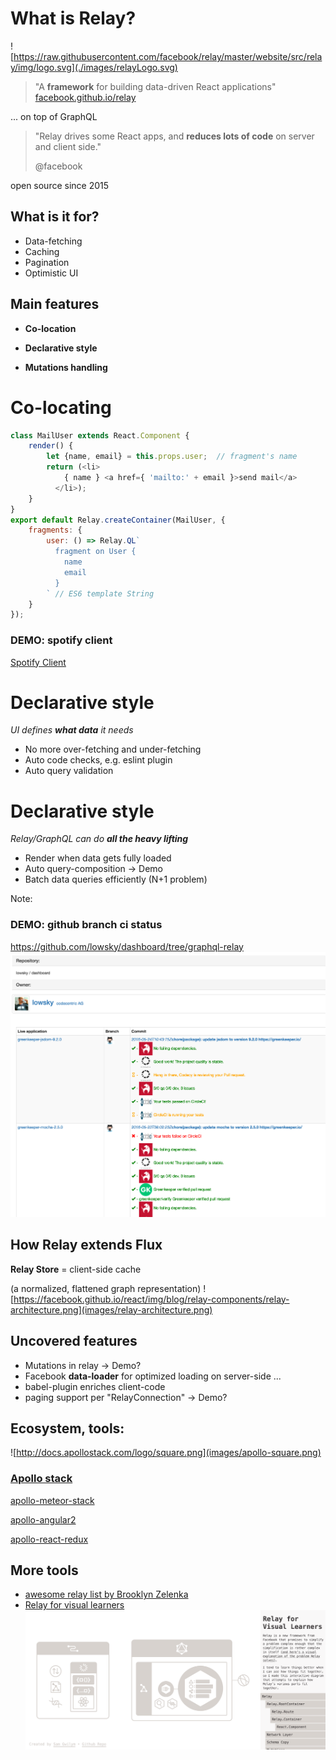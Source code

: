 # What is Relay?
![https://raw.githubusercontent.com/facebook/relay/master/website/src/relay/img/logo.svg](./images/relayLogo.svg)  <!-- .element: style="height:12em" -->


> "A **framework** for building data-driven React applications"
> [facebook.github.io/relay](http://facebook.github.io/relay)

... on top of GraphQL


> "Relay drives some React apps, and **reduces lots of code** on server and client side."
>
> @facebook

open source since 2015


## What is it for?

* Data-fetching
* Caching
* Pagination
* Optimistic UI


## Main features
* **Co-location**

* **Declarative style**

* **Mutations handling**


# Co-locating
```javascript
class MailUser extends React.Component {
    render() {
        let {name, email} = this.props.user;  // fragment's name
        return (<li>
            { name } <a href={ 'mailto:' + email }>send mail</a>
          </li>);
    }
}
export default Relay.createContainer(MailUser, {
    fragments: {
        user: () => Relay.QL`
          fragment on User {
            name
            email
          }
        ` // ES6 template String
    }
});
```


### DEMO: spotify client

<a href="http://localhost:3000/playlists" data-preview-link="true">Spotify Client</a>


# Declarative style
_UI defines **what data** it needs_
* No more over-fetching and under-fetching
* Auto code checks, e.g. eslint plugin
* Auto query validation


# Declarative style
_Relay/GraphQL can do **all the heavy lifting**_
* Render when data gets fully loaded
* Auto query-composition -> Demo
* Batch data queries efficiently (N+1 problem)

Note:
### DEMO: github branch ci status
https://github.com/lowsky/dashboard/tree/graphql-relay
![Dashboard-Demo-Screenshot](images/dashboard-branches.png)


## How Relay extends Flux
**Relay Store** = client-side cache

(a normalized, flattened graph representation)
![https://facebook.github.io/react/img/blog/relay-components/relay-architecture.png](images/relay-architecture.png)


## Uncovered features
* Mutations in relay -> Demo?
* Facebook **data-loader** for optimized loading on server-side ...
* babel-plugin enriches client-code
* paging support per "RelayConnection" -> Demo?


## Ecosystem, tools:
![http://docs.apollostack.com/logo/square.png](images/apollo-square.png)

### [Apollo stack](http://docs.apollostack.com/)

 [apollo-meteor-stack](http://docs.apollostack.com/#Meteor-Examples)

 [apollo-angular2](http://docs.apollostack.com/apollo-client/angular2.html)

 [apollo-react-redux](http://docs.apollostack.com/apollo-client/redux.html)



## More tools
* [awesome relay list by Brooklyn Zelenka](https://github.com/expede/awesome-relay)
* [Relay for visual learners](http://sgwilym.github.io/relay-visual-learners)
![Relay Visual Learners](images/relayVisualLearners.png)
